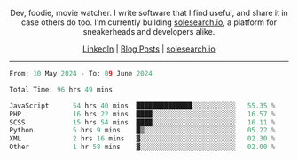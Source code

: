 <p align="center">Dev, foodie, movie watcher. I write software that I find useful, and share it in case others do too. I'm currently building <a href="https://solesearch.io">solesearch.io</a>, a platform for sneakerheads and developers alike.</p>
<p align="center">
  <a href="https://www.linkedin.com/in/peter-rauscher">LinkedIn</a>
  |
  <a href="https://dev.to/peterrauscher">Blog Posts</a>
  |
  <a href="https://solesearch.io">solesearch.io</a>
</p>
<hr/>
<!--START_SECTION:waka-->

```python
From: 10 May 2024 - To: 09 June 2024

Total Time: 96 hrs 49 mins

JavaScript      54 hrs 40 mins  ██████████████░░░░░░░░░░░   55.35 %
PHP             16 hrs 22 mins  ████░░░░░░░░░░░░░░░░░░░░░   16.57 %
SCSS            15 hrs 54 mins  ████░░░░░░░░░░░░░░░░░░░░░   16.11 %
Python          5 hrs 9 mins    █▒░░░░░░░░░░░░░░░░░░░░░░░   05.22 %
XML             2 hrs 16 mins   ▓░░░░░░░░░░░░░░░░░░░░░░░░   02.30 %
Other           1 hr 58 mins    ▓░░░░░░░░░░░░░░░░░░░░░░░░   02.00 %
```

<!--END_SECTION:waka-->

